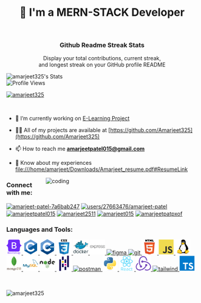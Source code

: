 <h1 align="center"> 👋 I'm a MERN-STACK Developer  </h1>


 <p align="center">
   <img src="" width="100px"/>
   <h3 align="center">Github Readme Streak Stats</h3>
 </p>
 
 <p align="center">
   Display your total contributions, current streak,
   <br/>
   and longest streak on your GitHub profile README
 </p>
 
 
 <p align="left">
   <img src="https://github-readme-stats-sigma-five.vercel.app/api?username=amarjeet325&theme=vue-dark&show_icons=true&hide_border=true&count_private=true" alt="amarjeet325's Stats" style="margin-right: 20px;" />
  <br>
   <img src="https://komarev.com/ghpvc/?username=amarjeet325&label=Profile%20views&color=0e75b6&style=flat" alt="Profile Views" />
 </p>
 
<p align="left"> <a href="https://github.com/ryo-ma/github-profile-trophy"><img src="https://github-profile-trophy.vercel.app/?username=amarjeet325" alt="amarjeet325" /></a> </p>

<p align="left"> <a href="https://twitter.com/" target="blank"><img src="https://img.shields.io/twitter/follow/?logo=twitter&style=for-the-badge" alt="" /></a> </p>

- 🔭 I’m currently working on [E-Learning Project](https://github.com/Amarjeet325/E-Learning-Plateform)

- 👨‍💻 All of my projects are available at [https://github.com/Amarjeet325](https://github.com/Amarjeet325)

- 📫 How to reach me **amarjeetpatel015@gmail.com**

- 📄 Know about my experiences [file:///home/amarjeet/Downloads/Amarjeet_resume.pdf#ResumeLink](file:///home/amarjeet/Downloads/Amarjeet_resume.pdf#ResumeLink)
 <img align="right" alt="coding" width="400" src="https://user-images.githubusercontent.com/55389276/140866485-8fb1c876-9a8f-4d6a-98dc-08c4981eaf70.gif">
 
  
 <h3 align="left">Connect with me:</h3>
<p align="left">
<a href="https://linkedin.com/in/amarjeet-patel-7a6bab247" target="blank"><img align="center" src="https://raw.githubusercontent.com/rahuldkjain/github-profile-readme-generator/master/src/images/icons/Social/linked-in-alt.svg" alt="amarjeet-patel-7a6bab247" height="30" width="40" /></a>
<a href="https://stackoverflow.com/users/users/27663476/amarjeet-patel" target="blank"><img align="center" src="https://raw.githubusercontent.com/rahuldkjain/github-profile-readme-generator/master/src/images/icons/Social/stack-overflow.svg" alt="users/27663476/amarjeet-patel" height="30" width="40" /></a>
<a href="https://kaggle.com/amarjeetpatel015" target="blank"><img align="center" src="https://raw.githubusercontent.com/rahuldkjain/github-profile-readme-generator/master/src/images/icons/Social/kaggle.svg" alt="amarjeetpatel015" height="30" width="40" /></a>
<a href="https://www.codechef.com/users/amarjeet2511" target="blank"><img align="center" src="https://cdn.jsdelivr.net/npm/simple-icons@3.1.0/icons/codechef.svg" alt="amarjeet2511" height="30" width="40" /></a>
<a href="https://www.leetcode.com/amarjeet015" target="blank"><img align="center" src="https://raw.githubusercontent.com/rahuldkjain/github-profile-readme-generator/master/src/images/icons/Social/leet-code.svg" alt="amarjeet015" height="30" width="40" /></a>
<a href="https://auth.geeksforgeeks.org/user/amarjeetpatpxof" target="blank"><img align="center" src="https://raw.githubusercontent.com/rahuldkjain/github-profile-readme-generator/master/src/images/icons/Social/geeks-for-geeks.svg" alt="amarjeetpatpxof" height="30" width="40" /></a>
</p>

 
<h3 align="left">Languages and Tools:</h3>
<p align="left"> <a href="https://getbootstrap.com" target="_blank" rel="noreferrer"> <img src="https://raw.githubusercontent.com/devicons/devicon/master/icons/bootstrap/bootstrap-plain-wordmark.svg" alt="bootstrap" width="40" height="40"/> </a> <a href="https://www.cprogramming.com/" target="_blank" rel="noreferrer"> <img src="https://raw.githubusercontent.com/devicons/devicon/master/icons/c/c-original.svg" alt="c" width="40" height="40"/> </a> <a href="https://www.w3schools.com/cpp/" target="_blank" rel="noreferrer"> <img src="https://raw.githubusercontent.com/devicons/devicon/master/icons/cplusplus/cplusplus-original.svg" alt="cplusplus" width="40" height="40"/> </a> <a href="https://www.w3schools.com/css/" target="_blank" rel="noreferrer"> <img src="https://raw.githubusercontent.com/devicons/devicon/master/icons/css3/css3-original-wordmark.svg" alt="css3" width="40" height="40"/> </a> <a href="https://www.docker.com/" target="_blank" rel="noreferrer"> <img src="https://raw.githubusercontent.com/devicons/devicon/master/icons/docker/docker-original-wordmark.svg" alt="docker" width="40" height="40"/> </a> <a href="https://expressjs.com" target="_blank" rel="noreferrer"> <img src="https://raw.githubusercontent.com/devicons/devicon/master/icons/express/express-original-wordmark.svg" alt="express" width="40" height="40"/> </a> <a href="https://www.figma.com/" target="_blank" rel="noreferrer"> <img src="https://www.vectorlogo.zone/logos/figma/figma-icon.svg" alt="figma" width="40" height="40"/> </a> <a href="https://git-scm.com/" target="_blank" rel="noreferrer"> <img src="https://www.vectorlogo.zone/logos/git-scm/git-scm-icon.svg" alt="git" width="40" height="40"/> </a> <a href="https://www.w3.org/html/" target="_blank" rel="noreferrer"> <img src="https://raw.githubusercontent.com/devicons/devicon/master/icons/html5/html5-original-wordmark.svg" alt="html5" width="40" height="40"/> </a> <a href="https://developer.mozilla.org/en-US/docs/Web/JavaScript" target="_blank" rel="noreferrer"> <img src="https://raw.githubusercontent.com/devicons/devicon/master/icons/javascript/javascript-original.svg" alt="javascript" width="40" height="40"/> </a> <a href="https://www.linux.org/" target="_blank" rel="noreferrer"> <img src="https://raw.githubusercontent.com/devicons/devicon/master/icons/linux/linux-original.svg" alt="linux" width="40" height="40"/> </a> <a href="https://www.mongodb.com/" target="_blank" rel="noreferrer"> <img src="https://raw.githubusercontent.com/devicons/devicon/master/icons/mongodb/mongodb-original-wordmark.svg" alt="mongodb" width="40" height="40"/> </a> <a href="https://www.mysql.com/" target="_blank" rel="noreferrer"> <img src="https://raw.githubusercontent.com/devicons/devicon/master/icons/mysql/mysql-original-wordmark.svg" alt="mysql" width="40" height="40"/> </a> <a href="https://nodejs.org" target="_blank" rel="noreferrer"> <img src="https://raw.githubusercontent.com/devicons/devicon/master/icons/nodejs/nodejs-original-wordmark.svg" alt="nodejs" width="40" height="40"/> </a> <a href="https://pandas.pydata.org/" target="_blank" rel="noreferrer"> <img src="https://raw.githubusercontent.com/devicons/devicon/2ae2a900d2f041da66e950e4d48052658d850630/icons/pandas/pandas-original.svg" alt="pandas" width="40" height="40"/> </a> <a href="https://postman.com" target="_blank" rel="noreferrer"> <img src="https://www.vectorlogo.zone/logos/getpostman/getpostman-icon.svg" alt="postman" width="40" height="40"/> </a> <a href="https://www.python.org" target="_blank" rel="noreferrer"> <img src="https://raw.githubusercontent.com/devicons/devicon/master/icons/python/python-original.svg" alt="python" width="40" height="40"/> </a> <a href="https://reactjs.org/" target="_blank" rel="noreferrer"> <img src="https://raw.githubusercontent.com/devicons/devicon/master/icons/react/react-original-wordmark.svg" alt="react" width="40" height="40"/> </a> <a href="https://redux.js.org" target="_blank" rel="noreferrer"> <img src="https://raw.githubusercontent.com/devicons/devicon/master/icons/redux/redux-original.svg" alt="redux" width="40" height="40"/> </a> <a href="https://tailwindcss.com/" target="_blank" rel="noreferrer"> <img src="https://www.vectorlogo.zone/logos/tailwindcss/tailwindcss-icon.svg" alt="tailwind" width="40" height="40"/> </a> <a href="https://www.typescriptlang.org/" target="_blank" rel="noreferrer"> <img src="https://raw.githubusercontent.com/devicons/devicon/master/icons/typescript/typescript-original.svg" alt="typescript" width="40" height="40"/> </a> </p>
 <br>
<!--  <p align="left"><img align="center" src="https://github-readme-stats.vercel.app/api/top-langs?username=amarjeet325&theme=vue-dark&show_icons=true&locale=en&layout=compact" alt="amarjeet325" />  -->
  
 </p>
 <p><img align="center" src="https://github-readme-streak-stats.herokuapp.com/?user=amarjeet325&" alt="amarjeet325" /></p>
 
 <br>
